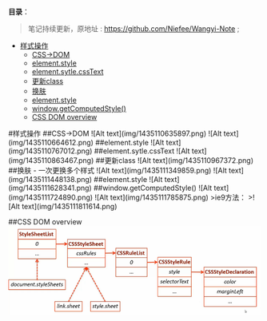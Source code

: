 **目录**：

>笔记持续更新，原地址 : https://github.com/Niefee/Wangyi-Note ;

<ul>
<li><a href="#样式操作">样式操作</a><ul>
<li><a href="#cssdom">CSS→DOM</a></li>
<li><a href="#elementstyle">element.style</a></li>
<li><a href="#elementsytlecsstext">element.sytle.cssText</a></li>
<li><a href="#更新class">更新class</a></li>
<li><a href="#换肤">换肤</a></li>
<li><a href="#elementstyle-1">element.style</a></li>
<li><a href="#windowgetcomputedstyle">window.getComputedStyle()</a></li>
<li><a href="#css-dom-overview">CSS DOM overview</a></li>
</ul>
</li>
</ul>
#样式操作
##CSS→DOM
![Alt text](img/1435110635897.png)
![Alt text](img/1435110664612.png)
##element.style
![Alt text](img/1435110767012.png)
##element.sytle.cssText
![Alt text](img/1435110863467.png)
##更新class
![Alt text](img/1435110967372.png)
##换肤
 - 一次更换多个样式
![Alt text](img/1435111349859.png)
![Alt text](img/1435111448138.png)
##element.style
![Alt text](img/1435111628341.png)
##window.getComputedStyle()
![Alt text](img/1435111724890.png)
![Alt text](img/1435111785875.png)
>ie9方法：
>![Alt text](img/1435111811614.png)

##CSS DOM overview
![Alt text](img/1435111932069.png)
